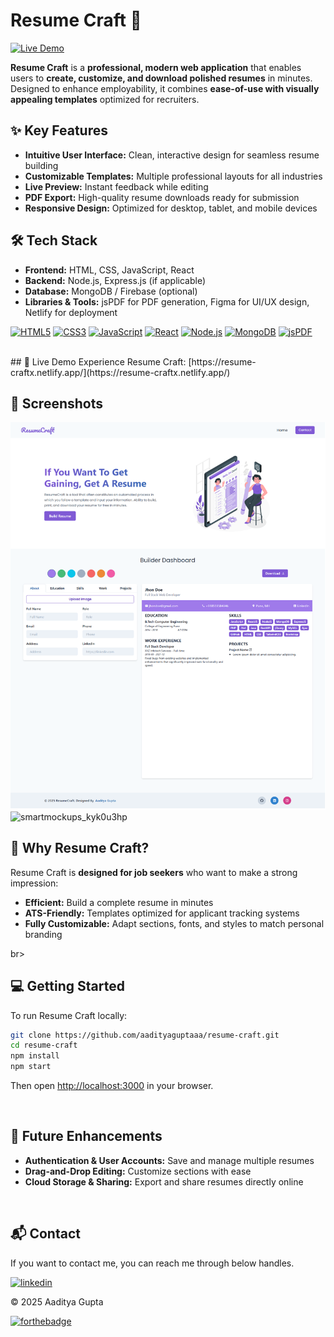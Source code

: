 # Resume Craft 📝

[![Live Demo](https://img.shields.io/badge/Live-Demo-blue?style=for-the-badge&logo=netlify)](https://resume-craftx.netlify.app/) 

**Resume Craft** is a **professional, modern web application** that enables users to **create, customize, and download polished resumes** in minutes. Designed to enhance employability, it combines **ease-of-use with visually appealing templates** optimized for recruiters.



## ✨ Key Features
- **Intuitive User Interface:** Clean, interactive design for seamless resume building
- **Customizable Templates:** Multiple professional layouts for all industries
- **Live Preview:** Instant feedback while editing
- **PDF Export:** High-quality resume downloads ready for submission
- **Responsive Design:** Optimized for desktop, tablet, and mobile devices



## 🛠️ Tech Stack
- **Frontend:** HTML, CSS, JavaScript, React
- **Backend:** Node.js, Express.js (if applicable)
- **Database:** MongoDB / Firebase (optional)
- **Libraries & Tools:** jsPDF for PDF generation, Figma for UI/UX design, Netlify for deployment

[![HTML5](https://img.shields.io/badge/HTML5-E34F26?style=for-the-badge&logo=html5)]() [![CSS3](https://img.shields.io/badge/CSS3-1572B6?style=for-the-badge&logo=css3)]() [![JavaScript](https://img.shields.io/badge/JavaScript-F7DF1E?style=for-the-badge&logo=javascript&logoColor=black)]() [![React](https://img.shields.io/badge/React-61DAFB?style=for-the-badge&logo=react&logoColor=black)]() [![Node.js](https://img.shields.io/badge/Node.js-339933?style=for-the-badge&logo=node.js&logoColor=white)]() [![MongoDB](https://img.shields.io/badge/MongoDB-47A248?style=for-the-badge&logo=mongodb&logoColor=white)]() [![jsPDF](https://img.shields.io/badge/jsPDF-FF5733?style=for-the-badge)]()


<br>
## 🚀 Live Demo
Experience Resume Craft: [https://resume-craftx.netlify.app/](https://resume-craftx.netlify.app/)

<br>

## 📸 Screenshots
![screencapture](https://github.com/aadityaguptaaa/Resume-Craft/blob/main/public/resume-craftx.netlify.app_.png?raw=true)
![smartmockups_kyk0u3hp](https://user-images.githubusercontent.com/64949957/159115313-ae8bf72c-2a79-425d-8520-32b6ba3e0fcf.jpg)

## 🎯 Why Resume Craft?
Resume Craft is **designed for job seekers** who want to make a strong impression:  
- **Efficient:** Build a complete resume in minutes
- **ATS-Friendly:** Templates optimized for applicant tracking systems
- **Fully Customizable:** Adapt sections, fonts, and styles to match personal branding

br>

## 💻 Getting Started
To run Resume Craft locally:
```bash
git clone https://github.com/aadityaguptaaa/resume-craft.git
cd resume-craft
npm install
npm start
```
Then open [http://localhost:3000](http://localhost:3000) in your browser.

<br>

## 🌟 Future Enhancements
- **Authentication & User Accounts:** Save and manage multiple resumes
- **Drag-and-Drop Editing:** Customize sections with ease
- **Cloud Storage & Sharing:** Export and share resumes directly online

<br>

## 📬 Contact
If you want to contact me, you can reach me through below handles.

[![linkedin](https://img.shields.io/badge/LinkedIn-0077B5?style=for-the-badge&logo=linkedin&logoColor=white)](https://www.linkedin.com/in/aadityaxgupta)

© 2025 Aaditya Gupta


[![forthebadge](https://forthebadge.com/images/badges/built-with-love.svg)](https://forthebadge.com)

